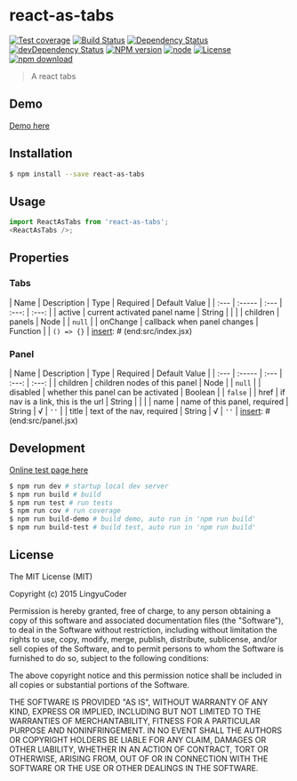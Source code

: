 # react-as-tabs

[![Test coverage](https://img.shields.io/coveralls/LingyuCoder/react-as-tabs.svg?style=flat-square)](https://coveralls.io/r/LingyuCoder/react-as-tabs?branch=master)
[![Build Status](https://travis-ci.org/LingyuCoder/react-as-tabs.png)](https://travis-ci.org/LingyuCoder/react-as-tabs)
[![Dependency Status](https://david-dm.org/LingyuCoder/react-as-tabs.svg)](https://david-dm.org/LingyuCoder/react-as-tabs)
[![devDependency Status](https://david-dm.org/LingyuCoder/react-as-tabs/dev-status.svg)](https://david-dm.org/LingyuCoder/react-as-tabs#info=devDependencies)
[![NPM version](http://img.shields.io/npm/v/react-as-tabs.svg?style=flat-square)](http://npmjs.org/package/react-as-tabs)
[![node](https://img.shields.io/badge/node.js-%3E=_4.0-green.svg?style=flat-square)](http://nodejs.org/download/)
[![License](http://img.shields.io/npm/l/react-as-tabs.svg?style=flat-square)](LICENSE)
[![npm download](https://img.shields.io/npm/dm/react-as-tabs.svg?style=flat-square)](https://npmjs.org/package/react-as-tabs)

> A react tabs

## Demo

[Demo here](http://LingyuCoder.github.io/react-as-tabs/demo/index.html)

## Installation

```bash
$ npm install --save react-as-tabs
```

## Usage

```javascript
import ReactAsTabs from 'react-as-tabs';
<ReactAsTabs />;
```

## Properties

### Tabs

[insert]: # (start:src/index.jsx|doc)
| Name | Description | Type | Required | Default Value |
| :--- | :----- | :--- | :---: | :---: |
| active | current activated panel name | String |  |  |
| children | panels | Node |  | `null` |
| onChange | callback when panel changes | Function |  | `() => {}` |
[insert]: # (end:src/index.jsx)

### Panel

[insert]: # (start:src/panel.jsx|doc)
| Name | Description | Type | Required | Default Value |
| :--- | :----- | :--- | :---: | :---: |
| children | children nodes of this panel | Node |  | `null` |
| disabled | whether this panel can be activated | Boolean |  | `false` |
| href | if nav is a link, this is the url | String |  |  |
| name | name of this panel, required | String | √ | `''` |
| title | text of the nav, required | String | √ | `''` |
[insert]: # (end:src/panel.jsx)

## Development

[Online test page here](http://LingyuCoder.github.io/react-as-tabs/test/test.html)

```bash
$ npm run dev # startup local dev server
$ npm run build # build
$ npm run test # run tests
$ npm run cov # run coverage
$ npm run build-demo # build demo, auto run in 'npm run build'
$ npm run build-test # build test, auto run in 'npm run build'
```

## License

The MIT License (MIT)

Copyright (c) 2015 LingyuCoder

Permission is hereby granted, free of charge, to any person obtaining a copy
of this software and associated documentation files (the "Software"), to deal
in the Software without restriction, including without limitation the rights
to use, copy, modify, merge, publish, distribute, sublicense, and/or sell
copies of the Software, and to permit persons to whom the Software is
furnished to do so, subject to the following conditions:

The above copyright notice and this permission notice shall be included in all
copies or substantial portions of the Software.

THE SOFTWARE IS PROVIDED "AS IS", WITHOUT WARRANTY OF ANY KIND, EXPRESS OR
IMPLIED, INCLUDING BUT NOT LIMITED TO THE WARRANTIES OF MERCHANTABILITY,
FITNESS FOR A PARTICULAR PURPOSE AND NONINFRINGEMENT. IN NO EVENT SHALL THE
AUTHORS OR COPYRIGHT HOLDERS BE LIABLE FOR ANY CLAIM, DAMAGES OR OTHER
LIABILITY, WHETHER IN AN ACTION OF CONTRACT, TORT OR OTHERWISE, ARISING FROM,
OUT OF OR IN CONNECTION WITH THE SOFTWARE OR THE USE OR OTHER DEALINGS IN THE
SOFTWARE.
